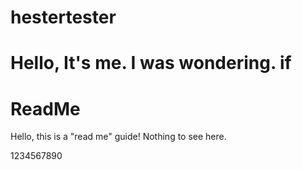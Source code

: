 
# hestertester

Hello, It's me. 
I was wondering.
if
=======
# ReadMe

Hello, this is a "read me" guide! Nothing to see here.

1234567890

